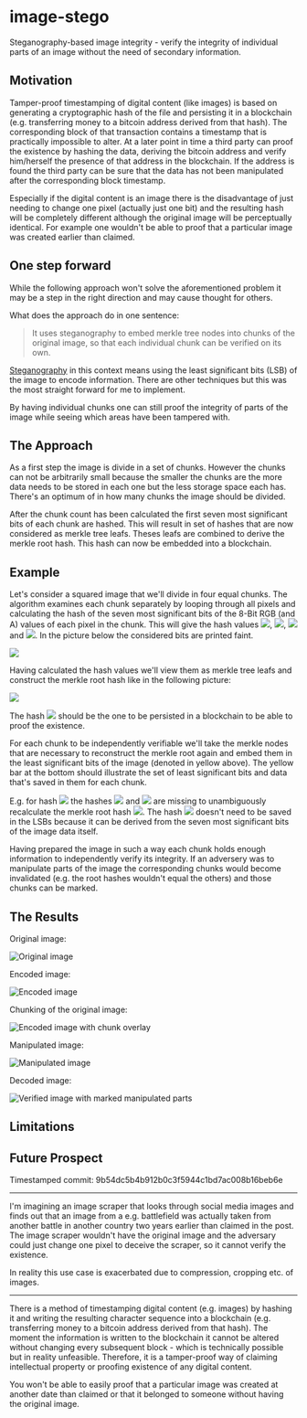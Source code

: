 # image-stego

Steganography-based image integrity - verify the integrity of individual parts of an image without the need of secondary information.

## Motivation

Tamper-proof timestamping of digital content (like images) is based on generating a cryptographic hash of the file and persisting it in a blockchain (e.g. transferring money to a bitcoin address derived from that hash). The corresponding block of that transaction contains a timestamp that is practically impossible to alter. At a later point in time a third party can proof the existence by hashing the data, deriving the bitcoin address and verify him/herself the presence of that address in the blockchain. If the address is found the third party can be sure that the data has not been manipulated after the corresponding block timestamp.

Especially if the digital content is an image there is the disadvantage of just needing to change one pixel (actually just one bit) and the resulting hash will be completely different although the original image will be perceptually identical. For example one wouldn't be able to proof that a particular image was created earlier than claimed.

## One step forward

While the following approach won't solve the aforementioned problem it may be a step in the right direction and may cause thought for others.

What does the approach do in one sentence:

> It uses steganography to embed merkle tree nodes into chunks of the original image, so that each individual chunk can be verified on its own.

[Steganography](https://en.wikipedia.org/wiki/Steganography) in this context means using the least significant bits (LSB) of the image to encode information. There are other techniques but this was the most straight forward for me to implement.

By having individual chunks one can still proof the integrity of parts of the image while seeing which areas have been tampered with.

## The Approach

As a first step the image is divide in a set of chunks. However the chunks can not be arbitrarily small because the smaller the chunks are the more data needs to be stored in each one but the less storage space each has. There's an optimum of in how many chunks the image should be divided.

After the chunk count has been calculated the first seven most significant bits of each chunk are hashed. This will result in set of hashes that are now considered as merkle tree leafs. Theses leafs are combined to derive the merkle root hash. This hash can now be embedded into a blockchain.

## Example

Let's consider a squared image that we'll divide in four equal chunks. The algorithm examines each chunk separately by looping through all pixels and calculating the hash of the seven most significant bits of the 8-Bit RGB (and A) values of each pixel in the chunk. This will give the hash values <img src="https://latex.codecogs.com/svg.latex?H_1" />, <img src="https://latex.codecogs.com/svg.latex?H_2" />, <img src="https://latex.codecogs.com/svg.latex?H_3" /> and <img src="https://latex.codecogs.com/svg.latex?H_4" />. In the picture below the considered bits are printed faint.

![](./docs/idea_1.png)

Having calculated the hash values we'll view them as merkle tree leafs and construct the merkle root hash like in the following picture:

![](./docs/merkle.png)

The hash <img src="https://latex.codecogs.com/svg.latex?H_{1234}" /> should be the one to be persisted in a blockchain to be able to proof the existence.

For each chunk to be independently verifiable we'll take the merkle nodes that are necessary to reconstruct the merkle root again and embed them in the least significant bits of the image (denoted in yellow above). The yellow bar at the bottom should illustrate the set of least significant bits and data that's saved in them for each chunk.

E.g. for hash <img src="https://latex.codecogs.com/svg.latex?H_1" /> the hashes <img src="https://latex.codecogs.com/svg.latex?H_2" /> and <img src="https://latex.codecogs.com/svg.latex?H_{34}" /> are missing to unambiguously recalculate the merkle root hash <img src="https://latex.codecogs.com/svg.latex?H_{1234}" />. The hash <img src="https://latex.codecogs.com/svg.latex?H_1" /> doesn't need to be saved in the LSBs because it can be derived from the seven most significant bits of the image data itself.

Having prepared the image in such a way each chunk holds enough information to independently verify its integrity. If an adversery was to manipulate parts of the image the corresponding chunks would become invalidated (e.g. the root hashes wouldn't equal the others) and those chunks can be marked.

## The Results

Original image:

![Original image](data/porsche.jpg)

Encoded image:

![Encoded image](docs/porsche.png)

Chunking of the original image:

![Encoded image with chunk overlay](docs/porsche.checker.png)

Manipulated image:

![Manipulated image](docs/porsche.tampered.png)

Decoded image:

![Verified image with marked manipulated parts](docs/porsche.overlay.png)

## Limitations

## Future Prospect

Timestamped commit: 9b54dc5b4b912b0c3f5944c1bd7ac008b16beb6e

---

I'm imagining an image scraper that looks through social media images and finds out that an image from a e.g. battlefield was actually taken from another battle in another country two years earlier than claimed in the post. The image scraper wouldn't have the original image and the adversary could just change one pixel to deceive the scraper, so it cannot verify the existence.

In reality this use case is exacerbated due to compression, cropping etc. of images.

---

There is a method of timestamping digital content (e.g. images) by hashing it and writing the resulting character sequence into a blockchain (e.g. transferring money to a bitcoin address derived from that hash). The moment the information is written to the blockchain it cannot be altered without changing every subsequent block - which is
technically possible but in reality unfeasible. Therefore, it is a tamper-proof way of claiming intellectual property or proofing existence of any digital content.

You won't be able to easily proof that a particular image was created at another date than claimed or that it belonged to someone without having the original image.
